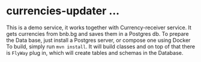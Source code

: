 # currencies-updater ...

This is a demo service, it works together with Currency-receiver service. 
It gets currencies from bnb.bg and saves them in a Postgres db.
To prepare the Data base, just install a Postgres server, or compose one using Docker
To build, simply run `mvn install`. It will build classes and on top of that there is `FlyWay` 
plug in, which will create tables and schemas in the Database.